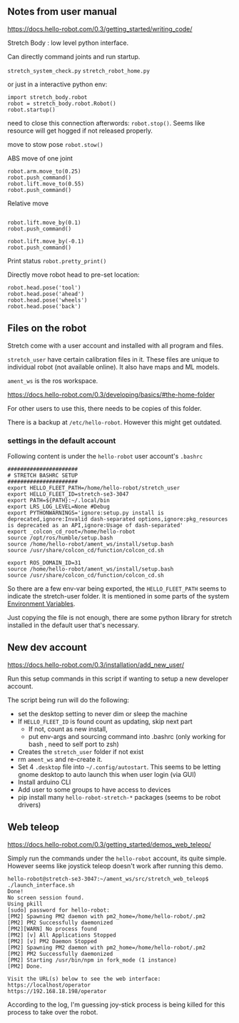 
## Notes from user manual

https://docs.hello-robot.com/0.3/getting_started/writing_code/

Stretch Body : low level python interface. 

Can directly command joints and run startup.

`stretch_system_check.py` 
`stretch_robot_home.py`

or just in a interactive python env:

```
import stretch_body.robot
robot = stretch_body.robot.Robot()
robot.startup()
```

need to close this connection afterwords: `robot.stop()`. Seems like resource will get hogged if not released properly.

move to stow pose
`robot.stow()` 

ABS move of one joint 

```
robot.arm.move_to(0.25)
robot.push_command()
robot.lift.move_to(0.55)
robot.push_command()
```

Relative move 
```

robot.lift.move_by(0.1)
robot.push_command()

robot.lift.move_by(-0.1)
robot.push_command()
```

Print status  `robot.pretty_print()` 

Directly move robot head to pre-set location: 

```
robot.head.pose('tool')
robot.head.pose('ahead')
robot.head.pose('wheels')
robot.head.pose('back')
```


## Files on the robot


Stretch come with a user account and installed with all program and files.

`stretch_user` have certain calibration files in it. These files are unique to individual robot (not available online). It also have maps and ML models.

`ament_ws` is the ros workspace.

https://docs.hello-robot.com/0.3/developing/basics/#the-home-folder

For other users to use this, there needs to be copies of this folder. 

There is a backup at `/etc/hello-robot`. However this might get outdated.

### settings in the default account

Following content is under the `hello-robot` user account's `.bashrc`

```
######################
# STRETCH BASHRC SETUP
######################
export HELLO_FLEET_PATH=/home/hello-robot/stretch_user
export HELLO_FLEET_ID=stretch-se3-3047
export PATH=${PATH}:~/.local/bin
export LRS_LOG_LEVEL=None #Debug
export PYTHONWARNINGS='ignore:setup.py install is deprecated,ignore:Invalid dash-separated options,ignore:pkg_resources is deprecated as an API,ignore:Usage of dash-separated'
export _colcon_cd_root=/home/hello-robot
source /opt/ros/humble/setup.bash
source /home/hello-robot/ament_ws/install/setup.bash
source /usr/share/colcon_cd/function/colcon_cd.sh

export ROS_DOMAIN_ID=31
source /home/hello-robot/ament_ws/install/setup.bash
source /usr/share/colcon_cd/function/colcon_cd.sh
```

So there are a few env-var being exported, the `HELLO_FLEET_PATH` seems to indicate the stretch-user folder. It is mentioned in some parts of the system [Environment Variables](https://docs.hello-robot.com/0.3/developing/basics/#environment-variables). 


Just copying the file is not enough, there are some python library for stretch installed in the default user that's necessary.

## New dev account 

https://docs.hello-robot.com/0.3/installation/add_new_user/

Run this setup commands in this script if wanting to setup a new developer account.

The script being run will do the following:

* set the desktop setting to never dim or sleep the machine 
* If `HELLO_FLEET_ID` is found count as updating, skip next part
    * If not, count as new install,
    * put env-args and sourcing command into .bashrc (only working for bash , need to self port to zsh)
* Creates the `stretch_user` folder if not exist
* rm `ament_ws` and re-create it.
* Set 4 `.desktop` file into `~/.config/autostart`. This seems to be letting gnome desktop to auto launch this when user login (via GUI)
* Install arduino CLI 
* Add user to some groups to have access to devices
* pip install many `hello-robot-stretch-*` packages (seems to be robot drivers)


## Web teleop 

https://docs.hello-robot.com/0.3/getting_started/demos_web_teleop/

Simply run the commands under the `hello-robot` account, its quite simple. However seems like joystick teleop doesn't work after running this demo.
```
hello-robot@stretch-se3-3047:~/ament_ws/src/stretch_web_teleop$ ./launch_interface.sh
Done!
No screen session found.
Using pkill
[sudo] password for hello-robot: 
[PM2] Spawning PM2 daemon with pm2_home=/home/hello-robot/.pm2
[PM2] PM2 Successfully daemonized
[PM2][WARN] No process found
[PM2] [v] All Applications Stopped
[PM2] [v] PM2 Daemon Stopped
[PM2] Spawning PM2 daemon with pm2_home=/home/hello-robot/.pm2
[PM2] PM2 Successfully daemonized
[PM2] Starting /usr/bin/npm in fork_mode (1 instance)
[PM2] Done.

Visit the URL(s) below to see the web interface:
https://localhost/operator
https://192.168.18.198/operator
```
According to the log, I'm guessing joy-stick process is being killed for this process to take over the robot.

